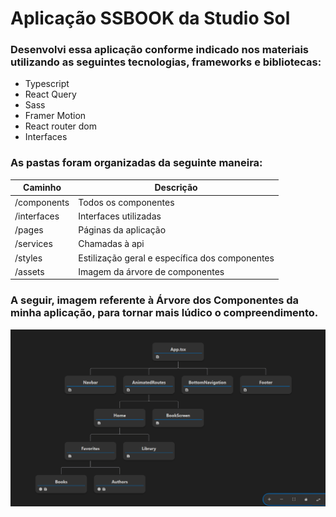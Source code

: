 # Aplicação SSBOOK da Studio Sol

### Desenvolvi essa aplicação conforme indicado nos materiais utilizando as seguintes tecnologias, frameworks e bibliotecas:

- Typescript
- React Query
- Sass
- Framer Motion
- React router dom
- Interfaces

### As pastas foram organizadas da seguinte maneira:
| Caminho | Descrição |
| --- | --- |
| /components | Todos os componentes  |
| /interfaces | Interfaces utilizadas |
| /pages | Páginas da aplicação |
| /services | Chamadas à api |
| /styles | Estilização geral e específica dos componentes |
| /assets | Imagem da árvore de componentes |


### A seguir,  imagem referente à Árvore dos Componentes da minha aplicação, para tornar mais lúdico o compreendimento.

![Alt text](./src/assets/threeComponents.png)